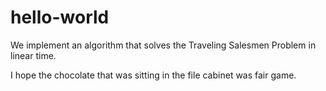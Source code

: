 # hello-world
We implement an algorithm that solves the Traveling Salesmen Problem in linear time.

I hope the chocolate that was sitting in the file cabinet was fair game.
